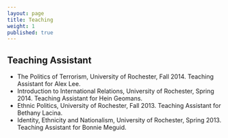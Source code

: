 ```yaml
---
layout: page
title: Teaching
weight: 1
published: true
---
```


## Teaching Assistant

- The Politics of Terrorism, University of Rochester, Fall 2014. Teaching Assistant for Alex Lee.
- Introduction to International Relations, University of Rochester, Spring 2014. Teaching Assistant for Hein Geomans.
- Ethnic Politics, University of Rochester, Fall 2013. Teaching Assistant for Bethany Lacina.
- Identity, Ethnicity and Nationalism, University of Rochester, Spring 2013. Teaching Assistant for Bonnie Meguid.

